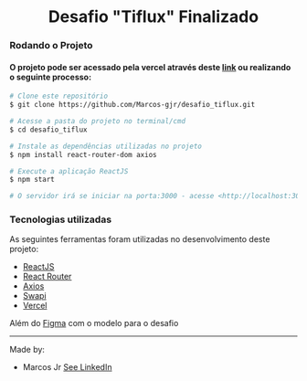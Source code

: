 <!--te-->
<h1 align="center">
  Desafio "Tiflux" Finalizado
</h1>

### Rodando o Projeto 
#### O projeto pode ser acessado pela vercel através deste [link](https://desafio-tiflux.vercel.app) ou realizando o seguinte processo:

```bash
# Clone este repositório
$ git clone https://github.com/Marcos-gjr/desafio_tiflux.git

# Acesse a pasta do projeto no terminal/cmd 
$ cd desafio_tiflux

# Instale as dependências utilizadas no projeto
$ npm install react-router-dom axios

# Execute a aplicação ReactJS
$ npm start

# O servidor irá se iniciar na porta:3000 - acesse <http://localhost:3000> caso não tenha aberto
```


### Tecnologias utilizadas 
As seguintes ferramentas foram utilizadas no desenvolvimento deste projeto:
- [ReactJS](https://pt-br.reactjs.org/)
- [React Router](https://reactrouter.com/en/main)
- [Axios](https://axios-http.com/ptbr/docs/intro)
- [Swapi](https://swapi.dev)
- [Vercel](https://vercel.com/)

Além do [Figma](https://www.figma.com/file/0ER9KKCsMXqn28BSoRRyrj/Desafio-FrontEnd?type=design&node-id=230-504&mode=design&t=YfBZl20mraT9qTt0-0) com o modelo para o desafio

---

Made by:

 - Marcos Jr [See LinkedIn](https://www.linkedin.com/in/marcos-gon%C3%A7alves-bbb17a1b5)

